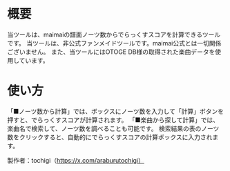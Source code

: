 <h1>概要</h1>
当ツールは、maimaiの譜面ノーツ数からでらっくすスコアを計算できるツールです。
当ツールは、非公式ファンメイドツールです。maimai公式とは一切関係ございません。
また、当ツールにはOTOGE DB様の取得された楽曲データを使用しています。

<h1>使い方</h1>
「■ノーツ数から計算」では、ボックスにノーツ数を入力して「計算」ボタンを押すと、でらっくすスコアが計算されます。
「■楽曲から探して計算」では、楽曲名で検索して、ノーツ数を調べることも可能です。
検索結果の表のノーツ数をクリックすると、自動的にでらっくすスコアの計算ボックスに入力されます。

製作者：tochigi（https://x.com/araburutochigi）
